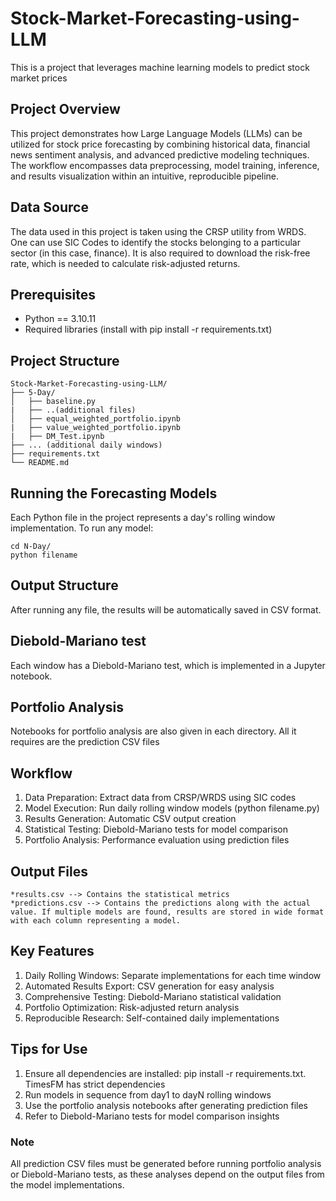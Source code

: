 # Stock-Market-Forecasting-using-LLM
This is a project that leverages machine learning models to predict stock market prices 

## Project Overview
This project demonstrates how Large Language Models (LLMs) can be utilized for stock price forecasting by combining historical data, financial news sentiment analysis, and advanced predictive modeling techniques. The workflow encompasses data preprocessing, model training, inference, and results visualization within an intuitive, reproducible pipeline.

## Data Source
The data used in this project is taken using the CRSP utility from WRDS. One can use SIC Codes to identify the stocks belonging to a particular sector (in this case, finance). It is also required to download the risk-free rate, which is needed to calculate risk-adjusted returns. 

## Prerequisites
- Python == 3.10.11
- Required libraries (install with pip install -r requirements.txt)

## Project Structure
```
Stock-Market-Forecasting-using-LLM/
├── 5-Day/
│   ├── baseline.py
|   ├── ..(additional files)
│   ├── equal_weighted_portfolio.ipynb
|   ├── value_weighted_portfolio.ipynb
|   ├── DM_Test.ipynb
├── ... (additional daily windows)
├── requirements.txt
└── README.md
```
## Running the Forecasting Models
Each Python file in the project represents a day's rolling window implementation. To run any model: 
```
cd N-Day/
python filename
```
## Output Structure
After running any file, the results will be automatically saved in CSV format.

## Diebold-Mariano test
Each window has a Diebold-Mariano test, which is implemented in a Jupyter notebook.

## Portfolio Analysis
Notebooks for portfolio analysis are also given in each directory. All it requires are the prediction CSV files 

## Workflow
1. Data Preparation: Extract data from CRSP/WRDS using SIC codes
2. Model Execution: Run daily rolling window models (python filename.py)
3. Results Generation: Automatic CSV output creation
4. Statistical Testing: Diebold-Mariano tests for model comparison
5. Portfolio Analysis: Performance evaluation using prediction files

## Output Files
```
*results.csv --> Contains the statistical metrics
*predictions.csv --> Contains the predictions along with the actual value. If multiple models are found, results are stored in wide format with each column representing a model.
```
## Key Features 
1. Daily Rolling Windows: Separate implementations for each time window
2. Automated Results Export: CSV generation for easy analysis
3. Comprehensive Testing: Diebold-Mariano statistical validation
4. Portfolio Optimization: Risk-adjusted return analysis
5. Reproducible Research: Self-contained daily implementations

## Tips for Use
1. Ensure all dependencies are installed: pip install -r requirements.txt. TimesFM has strict dependencies 
2. Run models in sequence from day1 to dayN rolling windows
3. Use the portfolio analysis notebooks after generating prediction files
4. Refer to Diebold-Mariano tests for model comparison insights

### Note
All prediction CSV files must be generated before running portfolio analysis or Diebold-Mariano tests, as these analyses depend on the output files from the model implementations.



